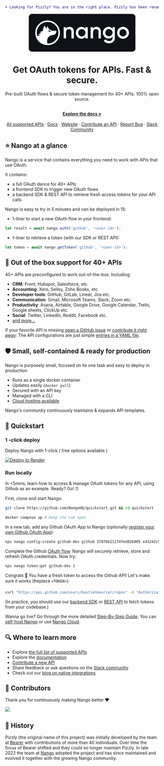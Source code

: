 ```diff
+ Looking for Pizzly? You are in the right place. Pizzly has been renamed Nango. +
```

<div align="center">
  
<img src="/assets/nango-logo.png?raw=true" width="350">

</div>

<h1 align="center">Get OAuth tokens for APIs. Fast & secure.</h1>

<div align="center">
Pre-built OAuth flows & secure token management for 40+ APIs. 100% open source.
</div>

<p align="center">
    <br />
    <a href="https://docs.nango.dev/" rel="dofollow"><strong>Explore the docs »</strong></a>
    <br />

  <br/>
    <a href="https://nango.dev/oauth-providers">All supported APIs</a>
    ·
    <a href="https://docs.nango.dev/">Docs</a>
    ·
    <a href="https://nango.dev">Website</a>
    ·
    <a href="https://docs.nango.dev/contribute-api">Contribute an API</a>
    ·
    <a href="https://github.com/nangohq/nango/issues">Report Bug</a>
    ·
    <a href="https://nango.dev/slack">Slack Community</a>
</p>

## ⭐ Nango at a glance

Nango is a service that contains everything you need to work with APIs that use OAuth.

It contains:

-   a full OAuth dance for 40+ APIs
-   a frontend SDK to trigger new OAuth flows
-   a backend SDK & REST API to retrieve fresh access tokens for your API calls

Nango is easy to try in 5 minutes and can be deployed in 15:

-   1-liner to start a new OAuth flow in your frontend:

```ts
let result = await nango.auth('github', '<user-id>');
```

-   1-liner to retrieve a token (with our SDK or REST API):

```ts
let token = await nango.getToken('github', '<user-id>');
```

## 👾 Out of the box support for 40+ APIs

40+ APIs are preconfigured to work out-of-the-box. Including:

-   **CRM**: Front, Hubspot, Salesforce, etc.
-   **Accounting**: Xero, Sellsy, Zoho Books, etc.
-   **Developer tools**: GitHub, GitLab, Linear, Jira etc.
-   **Communication**: Gmail, Microsoft Teams, Slack, Zoom etc.
-   **Productivity**: Asana, Airtable, Google Drive, Google Calendar, Trello, Google sheets, ClickUp etc.
-   **Social**: Twitter, LinkedIn, Reddit, Facebook etc.
-   [and more...](https://nango.dev/oauth-providers)

If your favorite API is missing [open a GitHub issue](https://github.com/NangoHQ/nango/issues/new) or [contribute it right away](https://docs.nango.dev/contribute-api): The API configurations are just simple [entries in a YAML file](https://www.nango.dev/oauth-providers).

## 🛡️ Small, self-contained & ready for production

Nango is purposely small, focused on its one task and easy to deploy in production:

-   Runs as a single docker container
-   Updates easily (`docker pull`)
-   Secured with an API key
-   Managed with a CLI
-   [Cloud hosting available](https://www.nango.dev/pricing)

Nango's community continuously maintains & expands API templates.

## 🚀 Quickstart

### 1 -click deploy
Deploy Nango with 1-click ( free options available )

[![Deploy to Render](https://render.com/images/deploy-to-render-button.svg)](https://render.com/deploy?repo=https://github.com/NangoHQ/nango)

### Run locally
In <5mins, learn how to access & manage OAuth tokens for any API, using Github as an example. Ready? Go! ⏰

First, clone and start Nango:

```bash
git clone https://github.com/NangoHQ/quickstart.git && cd quickstart
```

```bash
docker compose up # Keep the tab open
```

In a new tab, add any Github OAuth App to Nango (optionally [register your own Github OAuth App](https://docs.github.com/en/developers/apps/building-oauth-apps/creating-an-oauth-app)):

```bash
npx nango config:create github-dev github 57876b21174fed02b905 e43242c9a67fa06141e8d219c2364283d14f9ad1 "public_repo"
```

Complete the Github [OAuth flow](https://docs.nango.dev/demo/github). Nango will securely retrieve, store and refresh OAuth credentials. Now try:

```bash
npx nango token:get github-dev 1
```

Congrats 🥳 You have a fresh token to access the Github API! Let's make sure it works (❗️replace `<TOKEN>`):

```bash
curl "https://api.github.com/users/bastienbeurier/repos" -H "Authorization: Bearer <TOKEN>"
```

(In practice, you should use our [backend SDK](https://docs.nango.dev/reference/guide#node-sdk) or [REST API](https://docs.nango.dev/reference/guide#rest-api) to fetch tokens from your codebase.)

Wanna go live? Go through the more detailed [Step-By-Step Guide](https://docs.nango.dev/reference/guide). You can [self-host Nango](https://docs.nango.dev/category/deploy-nango-sync-open-source) or use [Nango Cloud](https://docs.nango.dev/cloud).

## 🔍 Where to learn more

-   Explore [the full list of supported APIs](https://nango.dev/oauth-providers)
-   Explore the [documentation](https://docs.nango.dev)
-   [Contribute a new API](https://docs.nango.dev/contribute-api)
-   Share feedback or ask questions on the [Slack community](https://nango.dev/slack)
-   Check out our [blog on native integrations](https://www.nango.dev/blog)

## 💪 Contributors

Thank you for continuously making Nango better ❤️

<a href="https://github.com/NangoHQ/nango/graphs/contributors">
  <img src="https://contrib.rocks/image?repo=NangoHQ/nango" />
</a>

## 🐻 History

Pizzly (the original name of this project) was initially developed by the team at [Bearer](https://www.bearer.com/?ref=pizzly) with contributions of more than 40 individuals. Over time the focus of Bearer shifted and they could no longer maintain Pizzly. In late 2022 the team at [Nango](https://www.nango.dev) adopted the project and has since maintained and evolved it together with the growing Nango community.
